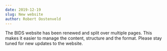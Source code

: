 ```yaml
---
date: 2019-12-19
slug: New website
author: Robert Oostenveld
---
```


The BIDS website has been renewed and split over multiple pages. This makes it easier to manage the content, structure and the format. Please stay tuned for new updates to the website.
